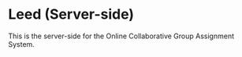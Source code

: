 # Leed (Server-side)

This is the server-side for the Online Collaborative Group Assignment System.
